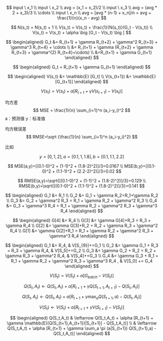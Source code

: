 
$$
input \ x_1
\\
input \ x_2
\\ 
avg = (x_1 + x_2)/2
\\
input \ x_3
\\
avg = (avg * 2 + x_3)/3
\\
\cdots
\\
input \ x_n
\\
avg = [avg * (n-1) + x_n]/n = avg + \frac{1}{n}(x_n - avg)
$$

$$
N(s_t) = N(s_t) + 1
\\
V(s_t) = V(s_t) + \frac{1}{N(s_t)}(G_t - V(s_t))
\\
V(s_t) = V(s_t) + \alpha \big [G_t - V(s_t) \big ]
$$

$$
\begin{aligned}
G_t &= R_{t+1} + \gamma R_{t+2}  + \gamma^2 R_{t+3} + \gamma^3 R_{t+4} + \cdots
\\
&= R_{t+1} + \gamma (R_{t+2}  + \gamma R_{t+3} + \gamma^{2} R_{t+4}+\cdots)
\\
&=R_{t+1} + \gamma G_{t+1}
\end{aligned}
$$

$$
\begin{aligned}
G_t = R_{t+1} + \gamma G_{t+1}
\end{aligned}
$$


$$
\begin{aligned}
V(s_t) &= \mathbb{E} [G_t]
\\
V(s_{t+1}) &= \mathbb{E} [G_{t+1}]
\end{aligned}
$$

$$
V(s_t) = V(s_t) + \alpha \big[ R_{t+1} + \gamma V(s_{t+1}) - V(s_t) \big]
$$


均方差
$$
MSE = \frac{1}{n} \sum_{i=1}^n (a_i-y_i)^2
$$
a：预测值
y：标准值

均方根误差
$$
RMSE=\sqrt {\frac{1}{n} \sum_{i=1}^n (a_i-y_i)^2}
$$

比如 

$$
y=[0,1,2], a=[0.1,1,1.8], b=[0.1,1.1,2.2]
$$

$$
MSE(a,y)=[(0.1-0)^2 + (1-1)^2 + (1.8-2)^2)]/3=0.0167
\\
MSE(b,y)=[(0.1-0)^2 + (1.1-1)^2 + (2.2-2)^2)]/3=0.02
$$

$$
RMSE(a,y)=\sqrt{[(0.1-0)^2 + (1-1)^2 + (1.8-2)^2)]/3}=0.129
\\
RMSE(b,y)=\sqrt{[(0.1-0)^2 + (1.1-1)^2 + (1.8-2)^2)]/3}=0.141
$$

$$
\begin{aligned}
G_1 &= R_1
\\
G_2 &= G_1 + \gamma R_2=R_1+\gamma R_2
\\
G_3 &= G_2 + \gamma^2 R_3 = R_1 + \gamma R_2 + \gamma^2 R_3
\\
G_4 &= G_3 + \gamma^3 R_4 = R_1 + \gamma R_2 + \gamma^2 R_3 + \gamma^3 R_4
\end{aligned}
$$


$$
\begin{aligned}
G[4] &= R_4
\\
G[3] &= \gamma G[4]+R_3 = R_3 + \gamma R_4
\\
G[2] &= \gamma G[3]+R_2 = R_2 + \gamma R_3 + \gamma^2 R_4
\\
G[1] &= \gamma G[2]+R_1 = R_1 + \gamma R_2 + \gamma^2 R_3 + \gamma^3 R_4 
\end{aligned}
$$

$$
\begin{aligned}
G_1 &= R_4, & V[S_{9}]+=G_1
\\
G_2 &= \gamma G_1 + R_3 = R_3 + \gamma R_4, & V[S_5]+=G_2
\\
G_3 &= \gamma G_2 + R_2 = R_2 + \gamma R_3 + \gamma^2 R_4, & V[S_4]+=G_3
\\
G_4 &= \gamma G_3 + R_1 = R_1 + \gamma R_2 + \gamma^2 R_3 + \gamma^3 R_4 , & V[S_0] += G_4
\end{aligned}
$$

$$
V(S_t) = V(S_t) + \alpha [G_{batch} - V(S_t)]
$$

$$
Q(S_t,A_t) \leftarrow Q(S_t,A_t) + \alpha [R_{t+1} + \gamma Q(S_{t+1},A_{t+1}) - Q(S_t,A_t)]
$$

$$
Q(S_t,A_t) \leftarrow Q(S_t,A_t) + \alpha [R_{t+1} + \gamma \max_a Q(S_{t+1},a) - Q(S_t,A_t)]
$$


$$
V(S_t) \leftarrow V(S_t) + \alpha [R_{t+1} + \gamma V(S_{t+1})-V(S_t)]
$$

$$
\begin{aligned}
Q(S_t,A_t) & \leftarrow Q(S_t,A_t) + \alpha [R_{t+1} + \gamma \mathbb{E}[Q(S_{t+1},A_{t+1})|S_{t+1}] - Q(S_t,A_t)]
\\
& \leftarrow Q(S_t,A_t) + \alpha [R_{t+1} + \gamma \sum_a \pi (a|S_{t+1}) Q(S_{t+1},a) - Q(S_t,A_t)]
\end{aligned}
$$